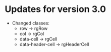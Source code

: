 # Updates for version 3.0
- Changed classes:
    - row -> rgRow
    - col -> rgCol
    - data-cell -> rgCell
    - data-header-cell -> rgHeaderCell